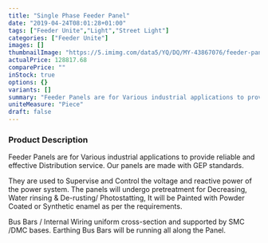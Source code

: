 ```yaml
---
title: "Single Phase Feeder Panel"
date: "2019-04-24T08:01:28+01:00"
tags: ["Feeder Unite","Light","Street Light"]
categories: ["Feeder Unite"]
images: []
thumbnailImage: "https://5.imimg.com/data5/YQ/DQ/MY-43867076/feeder-panel-500x500.jpg"
actualPrice: 128817.68
comparePrice: ""
inStock: true
options: {}
variants: []
summary: "Feeder Panels are for Various industrial applications to provide reliable and effective Distribution service"
uniteMeasure: "Piece"
draft: false
---
```

### Product Description
Feeder Panels are for Various industrial applications to provide reliable and effective Distribution service. Our panels are made with GEP standards.

They are used to Supervise and Control the voltage and reactive power of the power system. The panels will undergo pretreatment for Decreasing, Water rinsing & De-rusting/ Photostatting, It will be Painted with Powder Coated or Synthetic enamel as per the requirements.

Bus Bars / Internal Wiring uniform cross-section and supported by SMC /DMC bases. Earthing Bus Bars will be running all along the Panel.
